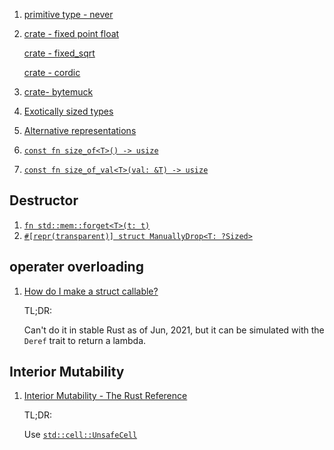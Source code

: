  1. [primitive type - never](https://doc.rust-lang.org/nightly/std/primitive.never.html)
 2. [crate - fixed point float](https://docs.rs/fixed/1.9.0/fixed/)
    
    [crate - fixed_sqrt](https://docs.rs/fixed-sqrt/0.2.4/fixed_sqrt/)
    
    [crate - cordic](https://docs.rs/cordic/0.1.5/cordic/)
 3. [crate- bytemuck](https://docs.rs/bytemuck/1.6.1/bytemuck/index.html)
 4. [Exotically sized types](https://doc.rust-lang.org/nomicon/exotic-sizes.html)
 5. [Alternative representations](https://doc.rust-lang.org/nomicon/other-reprs.html)
 6. [`const fn size_of<T>() -> usize`](https://doc.rust-lang.org/std/mem/fn.size_of.html)
 7. [`const fn size_of_val<T>(val: &T) -> usize`](https://doc.rust-lang.org/std/mem/fn.size_of_val.html)

## Destructor
 1. [`fn std::mem::forget<T>(t: t)`](https://doc.rust-lang.org/nightly/std/mem/fn.forget.html)
 2. [`#[repr(transparent)] struct ManuallyDrop<T: ?Sized>`](https://doc.rust-lang.org/nightly/std/mem/struct.ManuallyDrop.html)
## operater overloading
 1. [How do I make a struct callable?](https://stackoverflow.com/questions/42859330/how-do-i-make-a-struct-callable)
    
    TL;DR:
    
    Can't do it in stable Rust as of Jun, 2021, but it can be simulated with the `Deref` trait to return a lambda.


## Interior Mutability
 1. [Interior Mutability - The Rust Reference](https://doc.rust-lang.org/reference/interior-mutability.html)
    
    TL;DR:
    
    Use [`std::cell::UnsafeCell`](https://doc.rust-lang.org/std/cell/struct.UnsafeCell.html)
